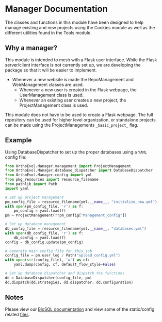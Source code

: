 # Manager Documentation

The classes and functions in this module have been designed to help manage
existing and new projects using the Cookies module as well as
the different utilities found in the Tools module.

## Why a manager?

This module is intended to mesh with a Flask user interface.  While the 
Flask server/client interface is not currently set up, we are developing
the package so that it will be easier to implement.

* Whenever a new website is made the RepoManagement and WebManagement classes
are used.
  * Whenever a new user is created in the Flask webpage,
    the UserManagement class is used.
  * Whenever an existing user creates a new project,
    the ProjectManagement class is used.

This module does not have to be used to create a Flask
webpage.  The full repository can be used for higher level organization,
or standalone projects can be made using the ProjectManagements
`_basic_project_` flag.

## Example

Using DatabaseDispatcher to set up the proper databases using a `YAML`
config file:

```python
from OrthoEvol.Manager.management import ProjectManagement
from OrthoEvol.Manager.database_dispatcher import DatabaseDispatcher
from OrthoEvol.Manager.config import yml
from pkg_resources import resource_filename
from pathlib import Path
import yaml

# Set up project management
pm_config_file = resource_filename(yml.__name__, "initialize_new.yml")
with open(pm_config_file, 'r') as f:
    pm_config = yaml.load(f)
pm = ProjectManagement(**pm_config["Management_config"])

# Set up database management
db_config_file = resource_filename(yml.__name__, "databases.yml")
with open(db_config_file, 'r') as f:
    db_config = yaml.load(f)
config = db_config.update(pm_config)

# Generate main config file for this job
config_file = pm.user_log / Path("upload_config.yml")
with open(str(config_file), 'w') as cf:
    yaml.dump(config, cf, default_flow_style=False)

# Set up database dispatcher and dispatch the functions
dd = DatabaseDispatcher(config_file, pm)
dd.dispatch(dd.strategies, dd.dispatcher, dd.configuration)
```

## Notes

Please view our [BioSQL documentation](https://github.com/datasnakes/OrthoEvolution/tree/master/OrthoEvol/Manager/BioSQL/README.md) and view some of the
static/config related [files](https://github.com/datasnakes/OrthoEvolution/tree/master/OrthoEvol/Manager/config/).